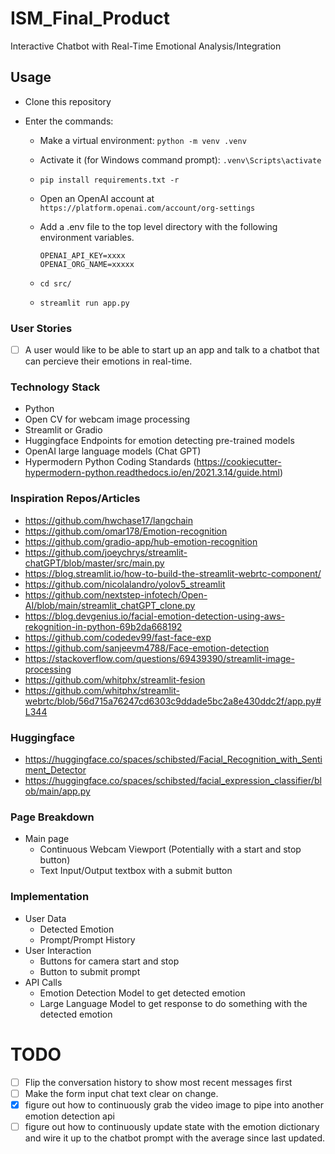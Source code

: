 # ISM_Final_Product

Interactive Chatbot with Real-Time Emotional Analysis/Integration

## Usage

- Clone this repository
- Enter the commands:

  - Make a virtual environment: `python -m venv .venv`
  - Activate it (for Windows command prompt): `.venv\Scripts\activate`
  - `pip install requirements.txt -r`
  - Open an OpenAI account at `https://platform.openai.com/account/org-settings`
  - Add a .env file to the top level directory with the following environment variables.

    ```
    OPENAI_API_KEY=xxxx
    OPENAI_ORG_NAME=xxxxx
    ```

  - `cd src/`
  - `streamlit run app.py`

### User Stories

- [ ] A user would like to be able to start up an app and talk to a chatbot that can percieve their emotions in real-time.

### Technology Stack

- Python
- Open CV for webcam image processing
- Streamlit or Gradio
- Huggingface Endpoints for emotion detecting pre-trained models
- OpenAI large language models (Chat GPT)
- Hypermodern Python Coding Standards (<https://cookiecutter-hypermodern-python.readthedocs.io/en/2021.3.14/guide.html>)

### Inspiration Repos/Articles

- <https://github.com/hwchase17/langchain>
- <https://github.com/omar178/Emotion-recognition>
- <https://github.com/gradio-app/hub-emotion-recognition>
- <https://github.com/joeychrys/streamlit-chatGPT/blob/master/src/main.py>
- <https://blog.streamlit.io/how-to-build-the-streamlit-webrtc-component/>
- <https://github.com/nicolalandro/yolov5_streamlit>
- <https://github.com/nextstep-infotech/Open-AI/blob/main/streamlit_chatGPT_clone.py>
- <https://blog.devgenius.io/facial-emotion-detection-using-aws-rekognition-in-python-69b2da668192>
- <https://github.com/codedev99/fast-face-exp>
- <https://github.com/sanjeevm4788/Face-emotion-detection>
- <https://stackoverflow.com/questions/69439390/streamlit-image-processing>
- <https://github.com/whitphx/streamlit-fesion>
- <https://github.com/whitphx/streamlit-webrtc/blob/56d715a76247cd6303c9ddade5bc2a8e430ddc2f/app.py#L344>

### Huggingface

- <https://huggingface.co/spaces/schibsted/Facial_Recognition_with_Sentiment_Detector>
- <https://huggingface.co/spaces/schibsted/facial_expression_classifier/blob/main/app.py>

### Page Breakdown

- Main page
  - Continuous Webcam Viewport (Potentially with a start and stop button)
  - Text Input/Output textbox with a submit button

### Implementation

- User Data
  - Detected Emotion
  - Prompt/Prompt History
- User Interaction
  - Buttons for camera start and stop
  - Button to submit prompt
- API Calls
  - Emotion Detection Model to get detected emotion
  - Large Language Model to get response to do something with the detected emotion

# TODO

- [ ] Flip the conversation history to show most recent messages first
- [ ] Make the form input chat text clear on change.
- [x] figure out how to continuously grab the video image to pipe into another emotion detection api
- [ ] figure out how to continuously update state with the emotion dictionary and wire it up to the chatbot prompt with the average since last updated.
